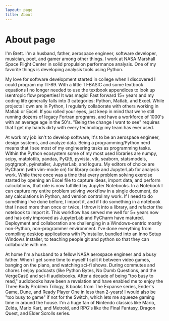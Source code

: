 ```yaml
---
layout: page
title: About
---
```

# About page

I'm Brett. I'm a husband, father, aerospace engineer, software developer, musician, poet, and gamer among other things. I work at NASA Marshall Space Flight Center in solid propulsion performance analysis. One of my favorite things is developing analysis tools using Python.

My love for software development started in college when I discovered I could program my TI-89. With a little TI-BASIC and some textbook equations I no longer needed to use the textbook appendices to look up isentropic flow properties! It was magic! Fast forward 15+ years and my coding life generally falls into 3 categories: Python, Matlab, and Excel. While projects I own are in Python, I regularly collaborate with others working in Matlab or Excel. If you rolled your eyes, just keep in mind that we're still running dozens of legacy Fortran programs, and have a workforce of 1000's with an average age in the 50's. "Being the change I want to see" requires that I get my hands dirty with every technology my team has ever used.

At work my job isn't to develop software, it's to be an aerospace engineer, design systems, and analyze data. Being a programming/Python nerd means that I see most of my engineering tasks as programming tasks. Within the Python ecosystem some of my most used libraries are numpy, scipy, matplotlib, pandas, PyQt5, pyvista, vtk, seaborn, statsmodels, pyqtgraph, pyinstaller, JupyterLab, and loguru. My editors of choice are PyCharm (with vim-mode on) for library code and JupyterLab for analysis work. While there once was a time that every problem solving exercise started by opening an Excel file to capture ideas, import data, and perform calculations, that role is now fulfilled by Jupyter Notebooks. In a Notebook I can capture my entire problem solving workflow in a single document, do any calculations in Python, and version control my work. If I need to do something I've done before, I import it, and if I do something in a notebook that I need more than once or twice, I throw it into a library, and refactor the notebook to import it. This workflow has served me well for 5+ years now and has only improved as JupyterLab and PyCharm have matured. Deployment and collaboration are challenging in a Windows-centric mostly non-Python, non-programmer environment. I've done everything from compiling desktop applications with PyInstaller, bundled into an Inno Setup Windows Installer, to teaching people git and python so that they can collaborate with me.

At home I'm a husband to a fellow NASA aerospace engineer and a busy father. When I get some time to myself I split it between video games, banging on the piano, and watching sci-fi shows. During commutes and chores I enjoy podcasts (like Python Bytes, No Dumb Questions, and the VergeCast) and sci-fi audiobooks. After a decade of being "too busy to read," audiobooks have been a revelation and have enabled me to enjoy the Three Body Problem Trilogy, 8 books from The Expanse series, Ender's Game, Dune, and Ready Player One in less than 2-years! I would also be "too busy to game" if not for the Switch, which lets me squeeze gaming time in around the house. I'm a huge fan of Nintendo classics like Mario, Zelda, Mario Kart, and Metroid, and RPG's like the Final Fantasy, Dragon Quest, and Elder Scrolls series.